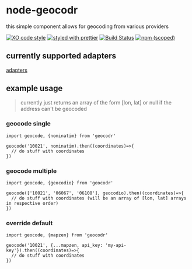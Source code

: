 # node-geocodr

this simple component allows for geocoding from various providers

[![XO code style](https://img.shields.io/badge/code_style-XO-5ed9c7.svg)](https://github.com/sindresorhus/xo)
[![styled with prettier](https://img.shields.io/badge/styled_with-prettier-ff69b4.svg)](https://github.com/prettier/prettier)
[![Build Status](https://travis-ci.org/the-watchmen/node-geocodr.svg?branch=master)](https://travis-ci.org/the-watchmen/node-geocodr)
[![npm (scoped)](https://img.shields.io/npm/v/@watchmen/geocodr.svg)](https://img.shields.io/npm/v/@watchmen/geocodr.svg)

## currently supported adapters

[adapters](./adapters)

## example usage

> currently just returns an array of the form [lon, lat] or null if the address can't be geocoded

### geocode single
```
import geocode, {nominatim} from 'geocodr'

geocode('10021', nominatim).then((coordinates)=>{
  // do stuff with coordinates
})
```

### geocode multiple
```
import geocode, {geocodio} from 'geocodr'

geocode(['10021', '06067', '06108'], geocodio).then((coordinates)=>{
  // do stuff with coordinates (will be an array of [lon, lat] arrays in respective order)
})
```

### override default
```
import geocode, {mapzen} from 'geocodr'

geocode('10021', {...mapzen, api_key: 'my-api-key'}).then((coordinates)=>{
  // do stuff with coordinates
})
```
